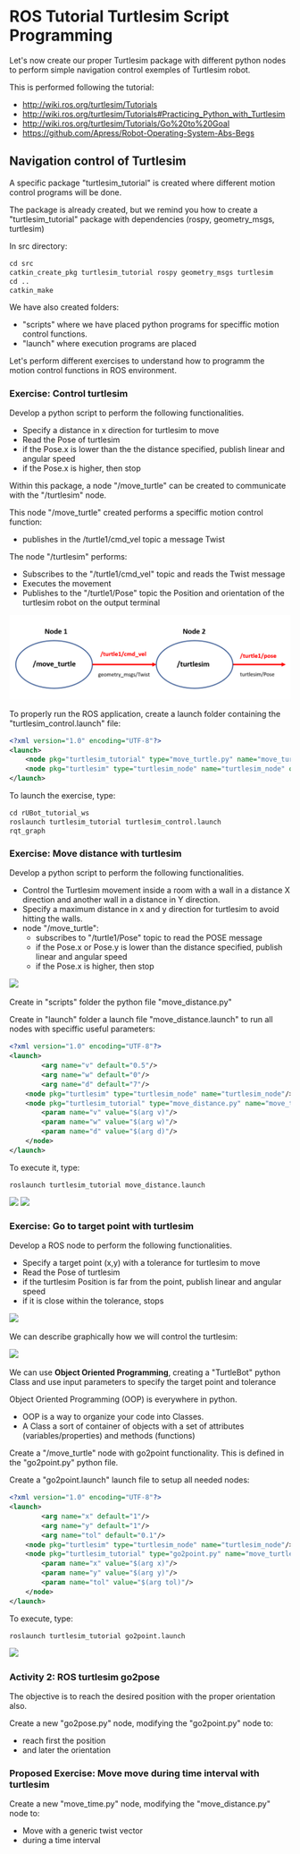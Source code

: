 # **ROS Tutorial Turtlesim Script Programming**
Let's now create our proper Turtlesim package with different python nodes to perform simple navigation control exemples of Turtlesim robot.

This is performed following the tutorial:
- http://wiki.ros.org/turtlesim/Tutorials
- http://wiki.ros.org/turtlesim/Tutorials#Practicing_Python_with_Turtlesim
- http://wiki.ros.org/turtlesim/Tutorials/Go%20to%20Goal
- https://github.com/Apress/Robot-Operating-System-Abs-Begs

## **Navigation control of Turtlesim**
A specific package "turtlesim_tutorial" is created where different motion control programs will be done.

The package is already created, but we remind you how to create a "turtlesim_tutorial" package with dependencies (rospy, geometry_msgs, turtlesim)

In src directory:
```shell
cd src
catkin_create_pkg turtlesim_tutorial rospy geometry_msgs turtlesim
cd ..
catkin_make
```
We have also created folders:
- "scripts" where we have placed python programs for speciffic motion control functions. 
- "launch" where execution programs are placed

Let's perform different exercises to understand how to programm the motion control functions in ROS environment.

### **Exercise: Control turtlesim**

Develop a python script to perform the following functionalities.
- Specify a distance in x direction for turtlesim to move
- Read the Pose of turtlesim
- if the Pose.x is lower than the the distance specified, publish linear and angular speed
- if the Pose.x is higher, then stop

Within this package, a node "/move_turtle" can be created to communicate with the "/turtlesim" node.

This node "/move_turtle" created performs a speciffic motion control function:
- publishes in the /turtle1/cmd_vel topic a message Twist

The node "/turtlesim" performs:
- Subscribes to the "/turtle1/cmd_vel" topic and reads the Twist message
- Executes the movement
- Publishes to the "/turtle1/Pose" topic the Position and orientation of the turtlesim robot on the output terminal

![](./Images/3_Turtlesim/01_move_turtle0.png)

To properly run the ROS application, create a launch folder containing the "turtlesim_control.launch" file:
```xml
<?xml version="1.0" encoding="UTF-8"?>
<launch>
    <node pkg="turtlesim_tutorial" type="move_turtle.py" name="move_turtle"/>
    <node pkg="turtlesim" type="turtlesim_node" name="turtlesim_node" output="screen"/>
</launch>
```
To launch the exercise, type:
```shell
cd rUBot_tutorial_ws
roslaunch turtlesim_tutorial turtlesim_control.launch
rqt_graph
```
### **Exercise: Move distance with turtlesim**
Develop a python script to perform the following functionalities.
- Control the Turtlesim movement inside a room with a wall in a distance X direction and another wall in a distance in Y direction.
- Specify a maximum distance in x and y direction for turtlesim to avoid hitting the walls.
- node "/move_turtle":
    - subscribes to "/turtle1/Pose" topic to read the POSE message
    - if the Pose.x or Pose.y is lower than the distance specified, publish linear and angular speed
    - if the Pose.x is higher, then stop

![](./Images/3_Turtlesim/01_move_turtle.png)

Create in "scripts" folder the python file "move_distance.py"

Create in "launch" folder a launch file "move_distance.launch" to run all nodes with speciffic useful parameters:
```xml
<?xml version="1.0" encoding="UTF-8"?>
<launch>
        <arg name="v" default="0.5"/>
        <arg name="w" default="0"/>
        <arg name="d" default="7"/>
    <node pkg="turtlesim" type="turtlesim_node" name="turtlesim_node"/>
    <node pkg="turtlesim_tutorial" type="move_distance.py" name="move_turtle" output="screen" >
        <param name="v" value="$(arg v)"/>
        <param name="w" value="$(arg w)"/>
        <param name="d" value="$(arg d)"/>
    </node>
</launch>
```

To execute it, type:
```shell
roslaunch turtlesim_tutorial move_distance.launch
```
![](./Images/3_Turtlesim/02_turtlesim_move_dist1.png)
![](./Images/3_Turtlesim/03_turtlesim_move_dist2.png)


### **Exercise: Go to target point with turtlesim**
Develop a ROS node to perform the following functionalities.
- Specify a target point (x,y) with a tolerance for turtlesim to move
- Read the Pose of turtlesim
- if the turtlesim Position is far from the point, publish linear and angular speed
- if it is close within the tolerance, stops

![](./Images/3_Turtlesim/01_move_turtle.png)

We can describe graphically how we will control the turtlesim:

![](./Images/3_Turtlesim/04_turtlesim_w.png)

We can use **Object Oriented Programming**, creating a "TurtleBot" python Class and use input parameters to specify the target point and tolerance

Object Oriented Programming (OOP) is everywhere in python. 
- OOP is a way to organize your code into Classes. 
- A Class a sort of container of objects with a set of attributes (variables/properties) and methods (functions)

Create a "/move_turtle" node with go2point functionality. This is defined in the "go2point.py" python file.

Create a "go2point.launch" launch file to setup all needed nodes:
```xml
<?xml version="1.0" encoding="UTF-8"?>
<launch>
        <arg name="x" default="1"/>
        <arg name="y" default="1"/>
        <arg name="tol" default="0.1"/>
    <node pkg="turtlesim" type="turtlesim_node" name="turtlesim_node"/>
    <node pkg="turtlesim_tutorial" type="go2point.py" name="move_turtle" output="screen" >
        <param name="x" value="$(arg x)"/>
        <param name="y" value="$(arg y)"/>
        <param name="tol" value="$(arg tol)"/>
    </node>
</launch>
```
To execute, type:
```shell
roslaunch turtlesim_tutorial go2point.launch
```
![](./Images/3_Turtlesim/06_turtlesim_go2point1.png)


### **Activity 2: ROS turtlesim go2pose**

The objective is to reach the desired position with the proper orientation also.

Create a new "go2pose.py" node, modifying the "go2point.py" node to:
- reach first the position 
- and later the orientation

### **Proposed Exercise: Move move during time interval with turtlesim**
Create a new "move_time.py" node, modifying the "move_distance.py" node to:
- Move with a generic twist vector
- during a time interval
